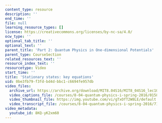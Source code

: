 ```yaml
---
content_type: resource
description: ''
end_time: ''
file: null
learning_resource_types: []
license: https://creativecommons.org/licenses/by-nc-sa/4.0/
ocw_type: ''
optional_tab_title: ''
optional_text: ''
parent_title: 'Part 2: Quantum Physics in One-dimensional Potentials'
parent_type: CourseSection
related_resources_text: ''
resource_index_text: ''
resourcetype: Video
start_time: ''
title: 'Stationary states: key equations'
uid: 0be3fb79-f3fd-bd4d-bbc1-c6694fe957db
video_files:
  archive_url: https://archive.org/download/MIT8.04S16/MIT8_04S16_lec10_s2_300k.mp4
  video_captions_file: /courses/8-04-quantum-physics-i-spring-2016/015805deea995d328a32484b382a43d6_8KQ-yK2xm60.vtt
  video_thumbnail_file: https://img.youtube.com/vi/gTxOfT2W8LE/default.jpg
  video_transcript_file: /courses/8-04-quantum-physics-i-spring-2016/71d3ceaeb78a1a4d88331024cd8b9aba_8KQ-yK2xm60.pdf
video_metadata:
  youtube_id: 8KQ-yK2xm60
---
```

